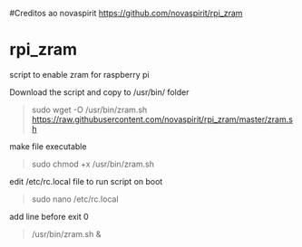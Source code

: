 #Creditos ao novaspirit https://github.com/novaspirit/rpi_zram
# rpi_zram
script to enable zram for raspberry pi

Download the script and copy to /usr/bin/ folder
> sudo wget -O /usr/bin/zram.sh https://raw.githubusercontent.com/novaspirit/rpi_zram/master/zram.sh

make file executable
> sudo chmod +x /usr/bin/zram.sh

edit /etc/rc.local file to run script on boot
> sudo nano /etc/rc.local

add line before exit 0
> /usr/bin/zram.sh &
